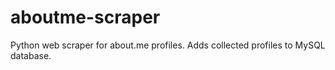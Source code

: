 # aboutme-scraper
Python web scraper for about.me profiles. Adds collected profiles to MySQL database.
